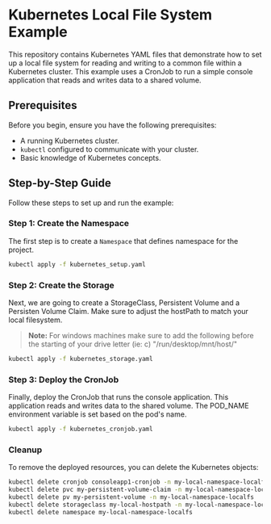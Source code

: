 # Kubernetes Local File System Example

This repository contains Kubernetes YAML files that demonstrate how to set up a local file system for reading and writing to a common file within a Kubernetes cluster. This example uses a CronJob to run a simple console application that reads and writes data to a shared volume.

## Prerequisites

Before you begin, ensure you have the following prerequisites:

- A running Kubernetes cluster.
- `kubectl` configured to communicate with your cluster.
- Basic knowledge of Kubernetes concepts.

## Step-by-Step Guide

Follow these steps to set up and run the example:

### Step 1: Create the Namespace

The first step is to create a `Namespace` that defines namespace for the project.

```bash
kubectl apply -f kubernetes_setup.yaml
```

### Step 2: Create the Storage

Next, we are going to create a StorageClass, Persistent Volume and a Persisten Volume Claim. Make sure to adjust the hostPath to match your local filesystem.

> **Note:** For windows machines make sure to add the following before the starting of your drive letter (ie: c) "/run/desktop/mnt/host/"

```bash
kubectl apply -f kubernetes_storage.yaml
```

### Step 3: Deploy the CronJob
Finally, deploy the CronJob that runs the console application. This application reads and writes data to the shared volume. The POD_NAME environment variable is set based on the pod's name.

```bash
kubectl apply -f kubernetes_cronjob.yaml
```

### Cleanup

To remove the deployed resources, you can delete the Kubernetes objects:
```bash
kubectl delete cronjob consoleapp1-cronjob -n my-local-namespace-localfs
kubectl delete pvc my-persistent-volume-claim -n my-local-namespace-localfs
kubectl delete pv my-persistent-volume -n my-local-namespace-localfs
kubectl delete storageclass my-local-hostpath -n my-local-namespace-localfs
kubectl delete namespace my-local-namespace-localfs

```